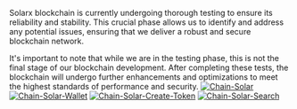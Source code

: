 Solarx blockchain is currently undergoing thorough testing to ensure its reliability and stability.
This crucial phase allows us to identify and address any potential issues, ensuring that we deliver a robust and secure blockchain network.

It's important to note that while we are in the testing phase, this is not the final stage of our blockchain development.
After completing these tests, the blockchain will undergo further enhancements and optimizations to meet the highest standards of performance and security.
<a href="https://ibb.co/dp2CD7c"><img src="https://i.ibb.co/8x5v9XB/Chain-Solar.png" alt="Chain-Solar" border="0"></a>
<a href="https://ibb.co/XDBjKYv"><img src="https://i.ibb.co/3vX4jRL/Chain-Solar-Wallet.png" alt="Chain-Solar-Wallet" border="0"></a>
<a href="https://ibb.co/PQ5gM8G"><img src="https://i.ibb.co/hfKVcvF/Chain-Solar-Create-Token.png" alt="Chain-Solar-Create-Token" border="0"></a>
<a href="https://ibb.co/Mhz7jCr"><img src="https://i.ibb.co/th0DNJg/Chain-Solar-Search.png" alt="Chain-Solar-Search" border="0"></a>
